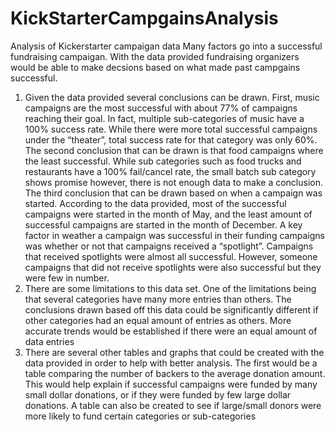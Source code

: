 # KickStarterCampgainsAnalysis
Analysis of Kickerstarter campaigan data
Many factors go into a successful fundraising campaigan. With the data provided fundraising organizers would be able to make decsions based on what made past campgains successful. 
1.	Given the data provided several conclusions can be drawn. First, music campaigns are the most successful with about 77% of campaigns reaching their goal. In fact, multiple sub-categories of music have a 100% success rate. While there were more total successful campaigns under the “theater”, total success rate for that category was only 60%. The second conclusion that can be drawn is that food campaigns where the least successful. While sub categories such as food trucks and restaurants have a 100% fail/cancel rate, the small batch sub category shows promise however, there is not enough data to make a conclusion. The third conclusion that can be drawn based on when a campaign was started. According to the data provided, most of the successful campaigns were started in the month of May, and the least amount of successful campaigns are started in the month of December. A key factor in weather a campaign was successful in their funding campaigns was whether or not that campaigns received a “spotlight”. Campaigns that received spotlights were almost all successful. However, someone campaigns that did not receive spotlights were also successful but they were few in number. 
2.	There are some limitations to this data set. One of the limitations being that several categories have many more entries than others. The conclusions drawn based off this data could be significantly different if other categories had an equal amount of entries as others. More accurate trends would be established if there were an equal amount of data entries
3.	 There are several other tables and graphs that could be created with the data provided in order to help with better analysis. The first would be a table comparing the number of backers to the average donation amount. This would help explain if successful campaigns were funded by many small dollar donations, or if they were funded by few large dollar donations. A table can also be created to see if large/small donors were more likely to fund certain categories or sub-categories
